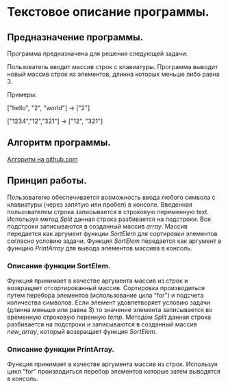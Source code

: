 # Текстовое описание программы.
## Предназначение программы.
Программа предназначена для решения следующей задачи:

Пользователь вводит массив строк с клавиатуры. Программа выводит новый массив строк из элементов, длинна которых меньше либо равна 3.

Примеры:

["hello", "2", "world"] -> ["2"]

["1234","12","321"] -> ["12", "321"]

## Алгоритм программы.
[Алгоритм на github.com](https://github.com/PIM89/Control_work/blob/master/flowchart/Control_work.pdf)

## Принцип работы.

Пользователю обеспечивается возможность ввода любого символа с клавиатуры (через запятую или пробел) в консоле. Введенная пользователем строка записывается в строковую переменную text. Используя метод *Split* данная строка разбивается на подстроки. Все подстроки записываются в созданный массив *array*. Массив передается как аргумент функции *SortElem* для сортировки элементов согласно условию задачи. Функция *SortElem* передается как аргумент в функцию *PrintArray* для вывода элементов массива в консоль.

### Описание функции SortElem.
Функция принимает в качестве аргумента массив из строк и возвращвет отсортированный массив. Сортировка производиться путем перебора элементов (использование цкла "for") и подсчета количества символов. Если элемент удовлетворяет условию задачи (длинна меньше или равна 3) то значение элемента записывается во временную строковую перенную *temp*. Методом *Split* данная строка разбивается на подстроки и записываются в созданный массив *new_array*, который возвращает функция *SortElem*.

### Описание функции PrintArray.

Функция принимает в качестве аргумента массив из строк. Используя цикл "for" производиться перебор элементов которые затем выводятся в консоль.
